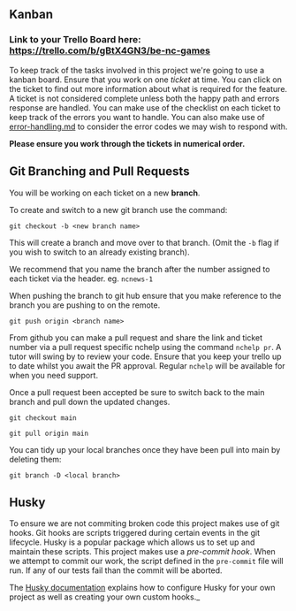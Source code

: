 ## Kanban

### Link to your Trello Board here: https://trello.com/b/gBtX4GN3/be-nc-games

To keep track of the tasks involved in this project we're going to use a kanban board. Ensure that you work on one _ticket_ at time. You can click on the ticket to find out more information about what is required for the feature. A ticket is not considered complete unless both the happy path and errors response are handled. You can make use of the checklist on each ticket to keep track of the errors you want to handle. You can also make use of [error-handling.md](error-handling.md) to consider the error codes we may wish to respond with.

**Please ensure you work through the tickets in numerical order.**

## Git Branching and Pull Requests

You will be working on each ticket on a new **branch**.

To create and switch to a new git branch use the command:

```
git checkout -b <new branch name>
```

This will create a branch and move over to that branch. (Omit the `-b` flag if you wish to switch to an already existing branch).

We recommend that you name the branch after the number assigned to each ticket via the header. eg. `ncnews-1`

When pushing the branch to git hub ensure that you make reference to the branch you are pushing to on the remote.

```
git push origin <branch name>
```

From github you can make a pull request and share the link and ticket number via a pull request specific nchelp using the command `nchelp pr`. A tutor will swing by to review your code. Ensure that you keep your trello up to date whilst you await the PR approval. Regular `nchelp` will be available for when you need support.

Once a pull request been accepted be sure to switch back to the main branch and pull down the updated changes.

```
git checkout main

git pull origin main
```

You can tidy up your local branches once they have been pull into main by deleting them:

```
git branch -D <local branch>
```

## Husky

To ensure we are not commiting broken code this project makes use of git hooks. Git hooks are scripts triggered during certain events in the git lifecycle. Husky is a popular package which allows us to set up and maintain these scripts. This project makes use a _pre-commit hook_. When we attempt to commit our work, the script defined in the `pre-commit` file will run. If any of our tests fail than the commit will be aborted.

The [Husky documentation](https://typicode.github.io/husky/#/) explains how to configure Husky for your own project as well as creating your own custom hooks.\_
